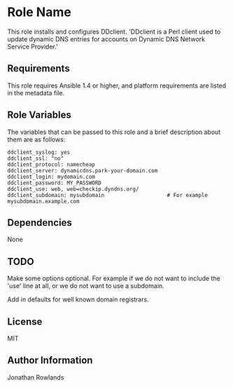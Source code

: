 Role Name
========

This role installs and configures DDclient. 'DDclient is a Perl client used to update dynamic DNS entries for accounts on Dynamic DNS Network Service Provider.'

Requirements
------------

This role requires Ansible 1.4 or higher, and platform requirements are listed in the metadata file.

Role Variables
--------------

The variables that can be passed to this role and a brief description about
them are as follows:

    ddclient_syslog: yes
    ddclient_ssl: "no"
    ddclient_protocol: namecheap
    ddclient_server: dynamicdns.park-your-domain.com
    ddclient_login: mydomain.com
    ddclient_password: MY_PASSWORD
    ddclient_use: web, web=checkip.dyndns.org/
    ddclient_subdomain: mysubdomain                    # For example mysubdomain.example.com

Dependencies
------------

None


TODO
------------

Make some options optional. For example if we do not want to include the 'use' line at all, or we do not want to use a subdomain.

Add in defaults for well known domain registrars.

License
-------

MIT

Author Information
------------------

Jonathan Rowlands
